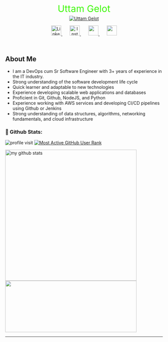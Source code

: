 <div
   align="center"
>
   <p
      style="text-align:center; font-size:30px; ont-family: 'Fira Code'; color:#3DF707; font-weight:400; margin-bottom: 5px;"
   >
      Uttam Gelot
   </p>
   <a
      href="https://www.linkedin.com/in/uttam-gelot"
   >
      <img
         alt="Uttam Gelot"
         src="https://readme-typing-svg.demolab.com?font=Fira+Code&pause=1000&color=3DF707&center=true&vCenter=true&width=435&lines=I+Write+Code.;Always+Learning.;DevOps+Cum+Backend+Developer."
      />
   </a>

   <!-- Social icons section -->
   <p
      align="center"
   >
      <a
         href="https://www.linkedin.com/in/uttam-gelot"
      >
         <img
            width="32px"
            alt="LinkedIn"
            title="Uttam Gelot LinkedIn"
            style="color:gree;"
            src="https://cdn-icons-png.flaticon.com/512/174/174857.png"
         />
      </a>
      &#8287;&#8287;&#8287;&#8287;&#8287;
      <a
         href="https://www.instagram.com/uttam_1137"
      >
         <img
            width="32px"
            alt="Instagram"
            title="Uttam Gelot Instagram"
            src="https://www.transparentpng.com/thumb/logo-instagram/kuQpOb-logo-instagram-images.png"
         />
      </a>
      &#8287;&#8287;&#8287;&#8287;&#8287;
      <a
         href="https://www.hackerrank.com/uttamgelot"
         alt="Hackerrank"
         title="Uttam Gelot Hackerrank"
      >
         <img
            width="32px"
            src="https://cdn3.iconfinder.com/data/icons/logos-and-brands-adobe/512/160_Hackerrank-512.png"
         />
      </a>
      &#8287;&#8287;&#8287;&#8287;&#8287;
      <a
         href="https://api.whatsapp.com/send?phone=917203919938&text=hi"
         alt="WhatsApp"
         title="Uttam Gelot WhatsApp"
      >
         <img
            width="32px"
            src="https://www.transparentpng.com/thumb/ipl-logo-transparent-images/whatsapp-logo-png-transparent-21.png"
         />
      </a>
   </p>
</div>

<br/>

## About Me

<ul>
  <li>I am a DevOps cum Sr Software Engineer with 3+ years of experience in the IT industry.</li>
  <li>Strong understanding of the software development life cycle</li>
  <li>Quick learner and adaptable to new technologies</li>
  <li>Experience developing scalable web applications and databases</li>
  <li>Proficient in Git, Github, NodeJS, and Python</li>
  <li>Experience working with AWS services and developing CI/CD pipelines using Github or Jenkins</li>
  <li>Strong understanding of data structures, algorithms, networking fundamentals, and cloud infrastructure</li>
</ul>

### 👦 Github Stats:

<div align="left">

![profile visit](https://komarev.com/ghpvc/?username=uttam-gelot) [![Most Active GitHub User Rank](https://endy419y2alipob.m.pipedream.net)](https://commits.top/egypt.html)

<p align="left">
<img src="https://github-readme-stats.vercel.app/api?username=uttam-gelot&show_icons=true&theme=buefy&count_private=true" alt="my github stats" width="420"/>
   <img src="https://github-readme-streak-stats.herokuapp.com/?user=uttam-gelot" width="420" height="165">
</p>
     
</div>

</p>
<hr>
<p>
